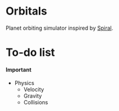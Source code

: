# Orbitals

Planet orbiting simulator inspired by [Spiral](https://github.com/kshaa/spiral).

# To-do list

#### Important
* Physics
    * Velocity
    * Gravity
    * Collisions
